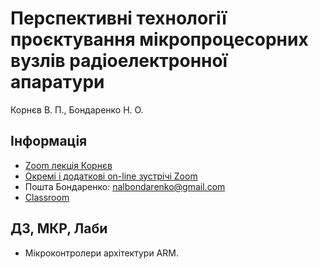 # Перспективні технології проєктування мікропроцесорних вузлів радіоелектронної апаратури

Корнєв В. П., Бондаренко Н. О.

## Інформація

- [Zoom лекція Корнєв](https://bit.ly/3ueoC0d)
- [Окремі і додаткові on-line зустрічі Zoom](https://bit.ly/3iy2OmS)
- Пошта Бондаренко: [nalbondarenko@gmail.com](mailto:nalbondarenko@gmail.com)
- [Classroom](https://classroom.google.com/c/NjYxMTk3NDgxMTk2?cjc=6hhrzia)

## ДЗ, МКР, Лаби

- Мікроконтролери архітектури ARM.
